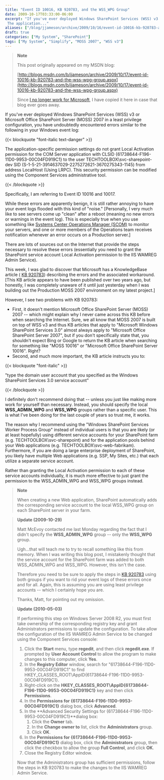 ```yaml
---
title: "Event ID 10016, KB 920783, and the WSS_WPG Group"
date: 2009-10-17T03:33:00-06:00
excerpt: "If you've ever deployed Windows SharePoint Services (WSS) v3 or Microsoft Office SharePoint Server (MOSS) 2007 in a least privilege configuration, you have undoubtedly encountered errors similar to the following in your Windows event log: 
 The application..."
aliases: ["/blog/jjameson/archive/2009/10/16/event-id-10016-kb-920783-and-the-wss-wpg-group.aspx", "/blog/jjameson/archive/2009/10/17/event-id-10016-kb-920783-and-the-wss-wpg-group.aspx"]
draft: true
categories: ["My System", "SharePoint"]
tags: ["My System", "Simplify", "MOSS 2007", "WSS v3"]
---
```


> **Note**
>
> This post originally appeared on my MSDN blog:
>
> [http://blogs.msdn.com/b/jjameson/archive/2009/10/17/event-id-10016-kb-920783-and-the-wss-wpg-group.aspx](http://blogs.msdn.com/b/jjameson/archive/2009/10/17/event-id-10016-kb-920783-and-the-wss-wpg-group.aspx)
>
> Since
> [I no longer work for Microsoft](/blog/jjameson/2011/09/02/last-day-with-microsoft),
> I have copied it here in case that blog ever goes away.

If you've ever deployed Windows SharePoint Services (WSS) v3 or Microsoft Office
SharePoint Server (MOSS) 2007 in a least privilege configuration, you have
undoubtedly encountered errors similar to the following in your Windows event
log:

{{< blockquote "font-italic text-danger" >}}

The application-specific permission settings do not grant Local Activation permission for the COM Server application with CLSID {61738644-F196-11D0-9953-00C04FD919C1} to the user TECHTOOLBOX\svc-sharepoint-dev SID (S-1-5-21-3914637029-2275272621-3670275343-1145) from address LocalHost (Using LRPC). This security permission can be modified using the Component Services administrative tool.

{{< /blockquote >}}

Specifically, I am referring to Event ID 10016 and 10017.

While these errors are apparently benign, it is still rather annoying to have
your event logs flooded with this kind of "noise."
[Personally, I very much like to see servers come up "clean" after a reboot (meaning no new errors or warnings in the event log). This is especially true when you use something like [Systems Center Operations Manager (SCOM)](http://www.microsoft.com/systemcenter/operationsmanager/en/us/default.aspx)
to monitor your servers, and one or more members of the Operations team receives
notification whenever an error occurs on a Production server.]

There are lots of sources out on the Internet that provide the steps necessary
to resolve these errors (essentially you need to grant the SharePoint service
account Local Activation permission to the IIS WAMREG Admin Service).

This week, I was glad to discover that Microsoft has a KnowledgeBase article (
[KB 920783](http://support.microsoft.com/kb/920783)) describing the errors and
the associated workaround. [This KB article appears to have been published over
two years ago, but honestly, I was completely unaware of it until just yesterday
when I was building out the Production MOSS 2007 environment on my latest
project.]

However, I see two problems with KB 920783:

- First, it doesn't mention Microsoft Office SharePoint Server (MOSS) 2007 -- which might explain why I never came across this KB before when searching the Internet. Sure, we all know that MOSS 2007 is built on top of WSS v3 and thus KB articles that apply to "Microsoft Windows SharePoint Services 3.0" almost always apply to "Microsoft Office SharePoint Server 2007", but if you don't specifically state that, you shouldn't expect Bing or Google to return the KB article when searching for something like "MOSS 10016" or "Microsoft Office SharePoint Server 10016". Right?
- Second, and much more important, the KB article instructs you to:

{{< blockquote "font-italic" >}}

"type the domain user account that you specified as the Windows SharePoint Services 3.0 service account"

{{< /blockquote >}}

I definitely don't recommend doing that -- unless you just like making more work
for yourself than necessary. Instead, you should specify the local
**WSS\_ADMIN\_WPG** and **WSS\_WPG** groups rather than a specific user. This is
what I've been doing for the last couple of years so trust me, it works.

The reason why I recommend using the "Windows SharePoint Services Worker Process
Group" instead of individual users is that you are likely (or at least
hopefully) using different service accounts for your SharePoint farm (e.g.
TECHTOOLBOX\svc-sharepoint) and for the application pools behind your Web
applications (e.g. TECHTOOLBOX\svc-web-fabrikam). Furthermore, if you are doing
a large enterprise deployment of SharePoint, you likely have multiple Web
applications (e.g. SSP, My Sites, etc.) that each utilize a separate service
account.

Rather than granting the Local Activation permission to each of these service
accounts individually, it is much more effective to just grant the permission to
the WSS\_ADMIN\_WPG and WSS\_WPG groups instead.

> **Note**
>
> When creating a new Web application, SharePoint automatically adds the corresponding service account to the local WSS\_WPG group on each SharePoint server in your farm.

> **Update (2009-10-29)**
>
> Matt McEvoy contacted me last Monday regarding the fact that I didn't specify
> the **WSS\_ADMIN\_WPG** group -- only the **WSS\_WPG** group.
>
> Ugh...that will teach me to try to recall something like this from memory.
> When I was writing this blog post, I mistakenly thought that the service
> account for the SharePoint farm was added to both WSS\_ADMIN\_WPG and
> WSS\_WPG. However, this isn't the case.
>
> Therefore you need to be sure to apply the steps in
> [KB 920783](http://support.microsoft.com/kb/920783) using both groups if you
> want to rid your event logs of these errors once and for all. Again, this is
> assuming you are using least privilege accounts -- which I certainly hope you
> are.
>
> Thanks, Matt, for pointing out my omission.

> **Update (2010-05-03)**
>
> If performing this step on Windows Server 2008 R2, you must first take ownership of the corresponding registry key and grant Administrators permissions to update the configuration.
> To take allow the configuration of the IIS WAMREG Admin Service to be changed
> using the Component Services console:
>
> 1. Click the **Start** menu, type **regedit**, and then click **regedit.exe**. If prompted by **User Account Control** to allow the program to make changes to this computer, click **Yes**.
> 2. In the **Registry Editor** window, search for "61738644-F196-11D0-9953-00C04FD919C1" to find HKEY\_CLASSES\_ROOT\AppID\{61738644-F196-11D0-9953-00C04FD919C1}.
> 3. Right-click on the **HKEY\_CLASSES\_ROOT\AppID\{61738644-F196-11D0-9953-00C04FD919C1}** key and then click **Permissions**.
> 4. In the **Permissions for {61738644-F196-11D0-9953-00C04FD919C1}** dialog box, click **Advanced**.
> 5. In the **Advanced Security Settings for {61738644-F196-11D0-9953-00C04FD919C1}**dialog box:
>    1. Click the **Owner** tab.
>    2. In the **Change owner to** list, click the **Administrators** group.
>    3. Click **OK**.
> 6. In the **Permissions for {61738644-F196-11D0-9953-00C04FD919C1}** dialog box, click the **Administrators** group, then click the checkbox to allow the group **Full Control**, and click **OK**.
> 7. Close the Registry Editor window.
>
> Now that the Administrators group has sufficient permissions, follow the steps
> in KB 920783 to make the changes to the IIS WAMREG Admin Service.


